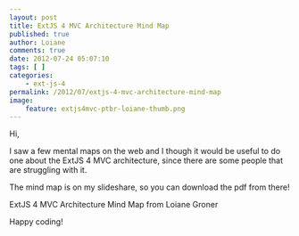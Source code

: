 ```yaml
---
layout: post
title: ExtJS 4 MVC Architecture Mind Map
published: true
author: Loiane
comments: true
date: 2012-07-24 05:07:10
tags: [ ]
categories:
    - ext-js-4
permalink: /2012/07/extjs-4-mvc-architecture-mind-map
image:
    feature: extjs4mvc-ptbr-loiane-thumb.png
---
```

Hi,

I saw a few mental maps on the web and I though it would be useful to do one about the ExtJS 4 MVC architecture, since there are some people that are struggling with it.


  


The mind map is on my slideshare, so you can download the pdf from there!




   ExtJS 4 MVC Architecture Mind Map  from Loiane Groner


Happy coding! 